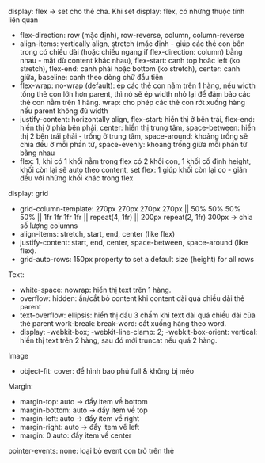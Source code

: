 display: flex -> set cho thẻ cha. Khi set display: flex, có những thuộc tính liên quan
+ flex-direction: row (mặc định), row-reverse, column, column-reverse
+ align-items: vertically align, stretch (mặc định - giúp các thẻ con bên trong có chiều dài (hoặc chiều ngang if flex-direction: column) bằng nhau - mặt dù content khác nhau), flex-start: canh top hoăc left (ko stretch), flex-end: canh phải hoặc bottom (ko stretch), center: canh giữa, baseline: canh theo dòng chữ đầu tiên
+ flex-wrap: no-wrap (default): ép các thẻ con nằm trên 1 hàng, nếu width tổng thẻ con lớn hơn parent, thì nó sẽ ép width nhỏ lại để đảm bảo các thẻ con nằm trên 1 hàng. wrap: cho phép các thẻ con rớt xuống hàng nếu parent không đủ width
+ justify-content: horizontally align, flex-start: hiển thị ở bên trái, flex-end: hiển thị ở phía bên phải, center: hiển thị trung tâm, space-between: hiển thị 2 bên trái phải - trống ở trung tâm, space-around: khoảng trống sẽ chia đều ở mỗi phần tử, space-evenly: khoảng trống giữa mỗi phần tử bằng nhau
+ flex: 1, khi có 1 khối nằm trong flex có 2 khối con, 1 khối cố định height, khối còn lại sẽ auto theo content, set flex: 1 giúp khối còn lại co - giãn đều với những khối khác trong flex

display: grid
+ grid-column-template: 270px 270px 270px 270px || 50% 50% 50% 50% || 1fr 1fr 1fr 1fr || repeat(4, 1fr) || 200px repeat(2, 1fr) 300px -> chia số lượng columns
+ align-items: stretch, start, end, center (like flex)
+ justify-content: start, end, center, space-between, space-around (like flex).
+ grid-auto-rows: 150px property to set a default size (height) for all rows

Text:
+ white-space: nowrap: hiển thị text trên 1 hàng.
+ overflow: hidden: ẩn/cắt bỏ content khi content dài quá chiều dài thẻ parent
+ text-overflow: ellipsis: hiển thị dấu 3 chấm khi text dài quá chiều dài của thẻ parent
work-break: break-word: cắt xuống hàng theo word.
+ display: -webkit-box; -webkit-line-clamp: 2; -webkit-box-orient: vertical: hiển thị text trên 2 hàng, sau đó mới truncat nếu quá 2 hàng.

Image
+ object-fit: cover: để hình bao phủ full & không bị méo

Margin:
+ margin-top: auto -> đẩy item về bottom
+ margin-bottom: auto -> đẩy item về top
+ margin-left: auto -> đẩy item về right
+ margin-right: auto -> đẩy item về left
+ margin: 0 auto: đẩy item về center

pointer-events: none: loại bỏ event con trỏ trên thẻ